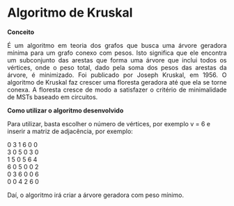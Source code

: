 <h1> Algoritmo de Kruskal </h1>

<b>Conceito</b><p align="justify">É um algoritmo em teoria dos grafos que busca uma árvore geradora mínima para um grafo conexo com pesos. Isto significa que ele encontra um subconjunto das arestas que forma uma árvore que inclui todos os vértices, onde o peso total, dado pela soma dos pesos das arestas da árvore, é minimizado. Foi publicado por Joseph Kruskal, em 1956. 
O algoritmo de Kruskal faz crescer uma floresta geradora até que ela se torne conexa.  A floresta cresce de modo a satisfazer o critério de minimalidade de MSTs baseado em circuitos.</p>

<b>Como utilizar o algoritmo desenvolvido</b>

Para utilizar, basta escolher o número de vértices, por exemplo v = 6 e inserir a matriz de adjacência, por exemplo:

0 3 1 6 0 0 <br />
3 0 5 0 3 0 <br />
1 5 0 5 6 4 <br />
6 0 5 0 0 2 <br />
0 3 6 0 0 6 <br />
0 0 4 2 6 0 <br /> 

Daí, o algoritmo irá criar a árvore geradora com peso mínimo.
